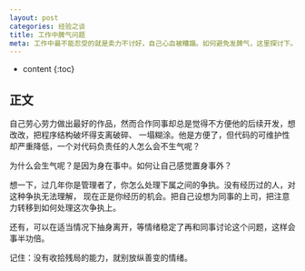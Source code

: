 ```yaml
---
layout: post
categories: 经验之谈
title: 工作中脾气问题
meta: 工作中最不能忍受的就是卖力不讨好，自己心血被糟蹋。如何避免发脾气，这里探讨下。
---
```

* content
{:toc}

## 正文

自己劳心劳力做出最好的作品，然而合作同事却总是觉得不方便他的后续开发，想改改，把程序结构破坏得支离破碎、
一塌糊涂。他是方便了，但代码的可维护性却严重降低，一个对代码负责任的人怎么会不生气呢？

为什么会生气呢？是因为身在事中。如何让自己感觉置身事外？

想一下，过几年你是管理者了，你怎么处理下属之间的争执。没有经历过的人，对这种争执无法理解，
现在正是你经历的机会。把自己设想为同事的上司，把注意力转移到如何处理这次争执上。

还有，可以在适当情况下抽身离开，等情绪稳定了再和同事讨论这个问题，这样会事半功倍。

记住：没有收拾残局的能力，就别放纵善变的情绪。







